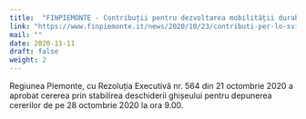 ```yaml
---
title:  "FINPIEMONTE - Contribuții pentru dezvoltarea mobilității durabile a cetățenilor piemontezi"
link: "https://www.finpiemonte.it/news/2020/10/23/contributi-per-lo-sviluppo-della-mobilit%C3%A0-sostenibile-dei-cittadini-piemontesi"
mail: ""
date: 2020-11-11
draft: false
weight: 2
---
```


Regiunea Piemonte, cu Rezoluția Executivă nr. 564 din 21 octombrie 2020 a aprobat cererea prin stabilirea deschiderii ghișeului pentru depunerea cererilor de pe 28 octombrie 2020 la ora 9.00.
